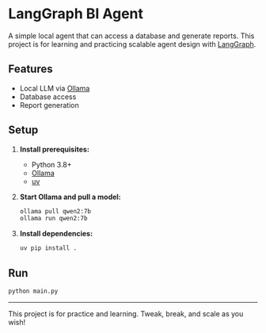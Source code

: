 # LangGraph BI Agent

A simple local agent that can access a database and generate reports. This project is for learning and practicing scalable agent design with [LangGraph](https://github.com/langchain-ai/langgraph).

## Features
- Local LLM via [Ollama](https://ollama.com/)
- Database access
- Report generation

## Setup
1. **Install prerequisites:**
   - Python 3.8+
   - [Ollama](https://ollama.com/download)
   - [uv](https://github.com/astral-sh/uv)

2. **Start Ollama and pull a model:**
   ```sh
   ollama pull qwen2:7b
   ollama run qwen2:7b
   ```

3. **Install dependencies:**
   ```sh
   uv pip install .
   ```

## Run
```sh
python main.py
```

---

This project is for practice and learning. Tweak, break, and scale as you wish!
